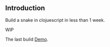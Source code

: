 ## Introduction

Build a snake in clojuescript in less than 1 week.

WIP

The last build [Demo](https://ekryyn.github.io/snake-week/).

